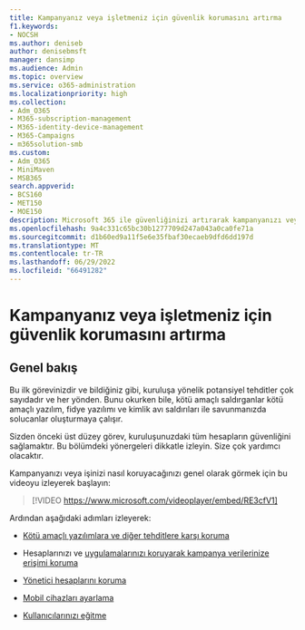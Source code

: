 ```yaml
---
title: Kampanyanız veya işletmeniz için güvenlik korumasını artırma
f1.keywords:
- NOCSH
ms.author: deniseb
author: denisebmsft
manager: dansimp
ms.audience: Admin
ms.topic: overview
ms.service: o365-administration
ms.localizationpriority: high
ms.collection:
- Adm_O365
- M365-subscription-management
- M365-identity-device-management
- M365-Campaigns
- m365solution-smb
ms.custom:
- Adm_O365
- MiniMaven
- MSB365
search.appverid:
- BCS160
- MET150
- MOE150
description: Microsoft 365 ile güvenliğinizi artırarak kampanyanızı veya işinizi korumayı öğrenin.
ms.openlocfilehash: 9a4c331c65bc30b1277709d247a043a0ca0fe71a
ms.sourcegitcommit: d1b60ed9a11f5e6e35fbaf30ecaeb9dfd6dd197d
ms.translationtype: MT
ms.contentlocale: tr-TR
ms.lasthandoff: 06/29/2022
ms.locfileid: "66491282"
---
```

# <a name="bump-up-security-protection-for-your-campaign-or-business"></a>Kampanyanız veya işletmeniz için güvenlik korumasını artırma

## <a name="overview"></a>Genel bakış 

Bu ilk görevinizdir ve bildiğiniz gibi, kuruluşa yönelik potansiyel tehditler çok sayıdadır ve her yönden. Bunu okurken bile, kötü amaçlı saldırganlar kötü amaçlı yazılım, fidye yazılımı ve kimlik avı saldırıları ile savunmanızda solucanlar oluşturmaya çalışır.

Sizden önceki üst düzey görev, kuruluşunuzdaki tüm hesapların güvenliğini sağlamaktır. Bu bölümdeki yönergeleri dikkatle izleyin. Size çok yardımcı olacaktır.

Kampanyanızı veya işinizi nasıl koruyacağınızı genel olarak görmek için bu videoyu izleyerek başlayın:


> [!VIDEO https://www.microsoft.com/videoplayer/embed/RE3cfV1]  


Ardından aşağıdaki adımları izleyerek:

- [Kötü amaçlı yazılımlara ve diğer tehditlere karşı koruma](m365bp-increase-protection.md)

- Hesaplarınızı ve [uygulamalarınızı koruyarak kampanya verilerinize erişimi koruma](m365bp-conditional-access.md)

- [Yönetici hesaplarını koruma](m365bp-protect-admin-accounts.md)

- [Mobil cihazları ayarlama](../business/set-up-mobile-devices.md)

- [Kullanıcılarınızı eğitme](m365-campaigns-users.md)
